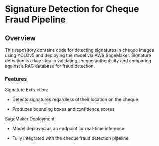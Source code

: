 # Signature Detection for Cheque Fraud Pipeline
## Overview

This repository contains code for detecting signatures in cheque images using YOLOv5 and deploying the model via AWS SageMaker. Signature detection is a key step in validating cheque authenticity and comparing against a RAG database for fraud detection.

### Features

Signature Extraction:

- Detects signatures regardless of their location on the cheque

- Produces bounding boxes and confidence scores

SageMaker Deployment:

- Model deployed as an endpoint for real-time inference

- Fully integrated with the cheque fraud detection pipeline
